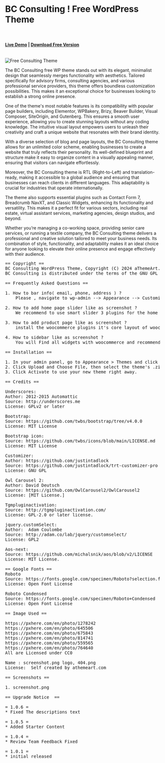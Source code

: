 BC Consulting ! Free WordPress Theme 
========================================
<br/>
<h4><a href="https://demo.athemeart.com/bc/" target="_blank">Live Demo</a>  | <a href="https://wordpress.org/themes/bc-consulting/" target="_blank">Download Free Version</a> </h4>
<br/>

<img src="https://i0.wp.com/themes.svn.wordpress.org/bc-consulting/1.0.6/screenshot.png" alt="Free Consulting Theme" />


The BC Consulting free WP theme stands out with its elegant, minimalist design that seamlessly merges functionality with aesthetics. Tailored specifically for advisory firms, consulting agencies, and various professional service providers, this theme offers boundless customization possibilities. This makes it an exceptional choice for businesses looking to establish a strong online presence.

One of the theme's most notable features is its compatibility with popular page builders, including Elementor, WPBakery, Brizy, Beaver Builder, Visual Composer, SiteOrigin, and Gutenberg. This ensures a smooth user experience, allowing you to create stunning layouts without any coding knowledge. The intuitive visual layout empowers users to unleash their creativity and craft a unique website that resonates with their brand identity.

With a diverse selection of blog and page layouts, the BC Consulting theme allows for an unlimited color scheme, enabling businesses to create a website that truly reflects their personality. Its well-defined blueprint and structure make it easy to organize content in a visually appealing manner, ensuring that visitors can navigate effortlessly.

Moreover, the BC Consulting theme is RTL (Right-to-Left) and translation-ready, making it accessible to a global audience and ensuring that businesses can reach clients in different languages. This adaptability is crucial for industries that operate internationally.

The theme also supports essential plugins such as Contact Form 7, Breadcrumb NavXT, and Classic Widgets, enhancing its functionality and versatility. This makes it a perfect fit for various sectors, including real estate, virtual assistant services, marketing agencies, design studios, and beyond.

Whether you’re managing a co-working space, providing senior care services, or running a textile company, the BC Consulting theme delivers a professional and creative solution tailored to meet your business needs. Its combination of style, functionality, and adaptability makes it an ideal choice for anyone looking to elevate their online presence and engage effectively with their audience.

<pre>
== Copyright ==
BC Consulting WordPress Theme, Copyright (C) 2024 aThemeArt.com
BC Consulting is distributed under the terms of the GNU GPL

== Frequently Asked Questions == 

1. How to bar info( email, phone, address ) ?
	Please , navigate to wp-admin --> Appearance --> Customize --> Theme Options --> Top Bar,
	
2. How to add home page slider like as screenshot ?
	We recommend to use smart slider 3 plugins for the home page slider/likes as screenshots hero sections. You can add via widgets 

3. How to add product page like as screenshot ?
	install the woocommerce plugins it's core layout of woocommerce.
	
4. How to sidebar like as screenshot ?
	You will Find all widgets with woocommerce and recommend plugins .
   	
== Installation ==
	
1. In your admin panel, go to Appearance > Themes and click the Add New button.
2. Click Upload and Choose File, then select the theme's .zip file. Click Install Now.
3. Click Activate to use your new theme right away.

== Credits ==

Underscores:
Author: 2012-2015 Automattic
Source: http://underscores.me
License: GPLv2 or later

Bootstrap:
Source: https://github.com/twbs/bootstrap/tree/v4.0.0
License: MIT License

Bootstrap icon:
Source: https://github.com/twbs/icons/blob/main/LICENSE.md
License: MIT License

Customizer:
Author: https://github.com/justintadlock
Source: https://github.com/justintadlock/trt-customizer-pro
License: GNU GPL

Owl Carousel 2:
Author: David Deutsch
Source: https://github.com/OwlCarousel2/OwlCarousel2
License: [MIT License.]

Tgmpluginactivation:
Source: http://tgmpluginactivation.com/
License: GPL-2.0 or later license.

jquery.customSelect:
Author:  Adam Coulombe    
Source: http://adam.co/lab/jquery/customselect/
License: GPL2

Aos-next:
Source: https://github.com/michalsnik/aos/blob/v2/LICENSE
License: MIT License.

== Google Fonts ==
Roboto
Source: https://fonts.google.com/specimen/Roboto?selection.family=Roboto
License: Open Font License 

Roboto Condensed
Source: https://fonts.google.com/specimen/Roboto+Condensed
License: Open Font License 

== Image Used ==

https://pxhere.com/en/photo/1278242
https://pxhere.com/en/photo/645506
https://pxhere.com/en/photo/675843
https://pxhere.com/en/photo/814741
https://pxhere.com/en/photo/559565
https://pxhere.com/en/photo/764640
All are Licensed under CC0

Name : screenshot.png logo, 404.png 
License:  Self created by athemeart.com 

== Screenshots ==

1. screenshot.png

== Upgrade Notice  ==

= 1.0.6 =
* Fixed The descriptions text

= 1.0.5 =
* Added Starter Content

= 1.0.4 =
* Review Team Feedback Fixed

= 1.0.1 =
* initial released
</pre>
